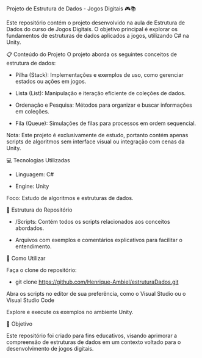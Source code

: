 Projeto de Estrutura de Dados - Jogos Digitais 🎮📚

Este repositório contém o projeto desenvolvido na aula de Estrutura de Dados do curso de Jogos Digitais. O objetivo principal é explorar os fundamentos de estruturas de dados aplicados a jogos, utilizando C# na Unity.

📋 Conteúdo do Projeto
O projeto aborda os seguintes conceitos de estrutura de dados:

- Pilha (Stack): Implementações e exemplos de uso, como gerenciar estados ou ações em jogos.

- Lista (List): Manipulação e iteração eficiente de coleções de dados.

- Ordenação e Pesquisa: Métodos para organizar e buscar informações em coleções.

- Fila (Queue): Simulações de filas para processos em ordem sequencial.

Nota: Este projeto é exclusivamente de estudo, portanto contém apenas scripts de algoritmos sem interface visual ou integração com cenas da Unity.

💻 Tecnologias Utilizadas

- Linguagem: C#
  
- Engine: Unity

Foco: Estudo de algoritmos e estruturas de dados.

📁 Estrutura do Repositório

- /Scripts: Contém todos os scripts relacionados aos conceitos abordados.
  
- Arquivos com exemplos e comentários explicativos para facilitar o entendimento.

🚀 Como Utilizar

Faça o clone do repositório:
- git clone https://github.com/Henrique-Ambiel/estruturaDados.git

Abra os scripts no editor de sua preferência, como o Visual Studio ou o Visual Studio Code

Explore e execute os exemplos no ambiente Unity.

🎯 Objetivo

Este repositório foi criado para fins educativos, visando aprimorar a compreensão de estruturas de dados em um contexto voltado para o desenvolvimento de jogos digitais.

